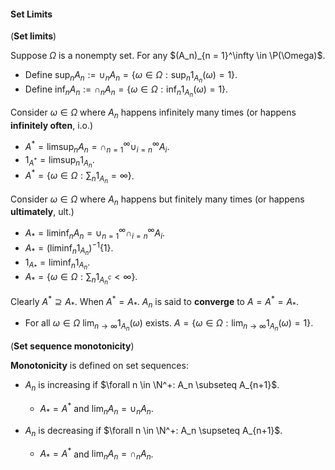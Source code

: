 #### Set Limits

(**Set limits**)

Suppose $\Omega$ is a nonempty set. For any $(A_n)_{n = 1}^\infty \in \P(\Omega)$.

- Define $\sup_{n}A_n := \cup_{n}A_n = \{\omega \in \Omega: \sup_n 1_{A_n}(\omega) = 1\}$.
- Define $\inf_n A_n := \cap_n A_n = \{\omega \in \Omega: \inf_n 1_{A_n}(\omega) = 1\}$.

Consider $\omega \in \Omega$ where $A_n$ happens infinitely many times (or happens **infinitely often**, i.o.)

- $A^* = \limsup_n A_n = \cap_{n=1}^\infty \cup_{i = n}^\infty A_i$.
- $1_{A^*} = \limsup_n 1_{A_n}$.
- $A^* = \{\omega \in \Omega: \sum_n 1_{A_n} = \infty\}$.

Consider $\omega \in \Omega$ where $A_n$ happens but finitely many times (or happens **ultimately**, ult.)
- $A_* = \liminf_n A_{n} = \cup_{n=1}^{\infty} \cap_{i=n}^{\infty} A_{i}$. 
- $A_* = (\liminf_n 1_{A_n})^{-1}\{1\}$.
- $1_{A_*} = \liminf_n 1_{A_n}$.
- $A_* = \{\omega \in \Omega: \sum_n 1_{A_n^c} < \infty\}$.

Clearly $A^* \supseteq A_*$. When $A^* = A_*$. $A_n$ is said to **converge** to $A = A^* = A_*$.

- For all $\omega \in \Omega$ $\lim_{n \to \infty} 1_{A_n}(\omega)$ exists. $A = \{\omega \in \Omega: \lim_{n \to \infty} 1_{A_n} (\omega) = 1\}$.

(**Set sequence monotonicity**)

**Monotonicity** is defined on set sequences:

- $A_n$ is increasing if $\forall n \in \N^+: A_n \subseteq A_{n+1}$.
  - $A_* = A^*$ and $\lim_n A_n = \cup_n A_n$.

- $A_n$ is decreasing if $\forall n \in \N^+: A_n \supseteq A_{n+1}$.
  - $A_* = A^*$ and $\lim_n A_n = \cap_n A_n$.
